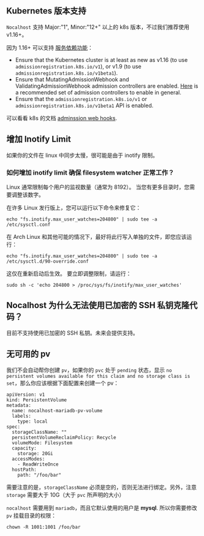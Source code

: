 ## Kubernetes 版本支持

`Nocalhost` 支持 Major:"1", Minor:"12+" 以上的 k8s 版本，不过我们推荐使用 v1.16+。

因为 1.16+ 可以支持 [服务依赖功能](/References/service-dependency)：

- Ensure that the Kubernetes cluster is at least as new as v1.16 (to use `admissionregistration.k8s.io/v1`), or v1.9 (to use `admissionregistration.k8s.io/v1beta1`).
- Ensure that MutatingAdmissionWebhook and ValidatingAdmissionWebhook admission controllers are enabled. [Here](https://kubernetes.io/docs/reference/access-authn-authz/admission-controllers/#is-there-a-recommended-set-of-admission-controllers-to-use) is a recommended set of admission controllers to enable in general.
- Ensure that the `admissionregistration.k8s.io/v1` or `admissionregistration.k8s.io/v1beta1` API is enabled.

可以看看 k8s 的文档 [adminssion web hooks](https://kubernetes.io/docs/reference/access-authn-authz/extensible-admission-controllers/#prerequisites).

## 增加 Inotify Limit

如果你的文件在 linux 中同步太慢，很可能是由于 inotify 限制。

### 如何增加 inotify limit 确保 filesystem watcher 正常工作？

Linux 通常限制每个用户的监视数量（通常为 8192）。 当您有更多目录时，您需要调整该数字。

在许多 Linux 发行版上，您可以运行以下命令来修复它：

```shell
echo "fs.inotify.max_user_watches=204800" | sudo tee -a /etc/sysctl.conf
```

在 Arch Linux 和其他可能的情况下，最好将此行写入单独的文件，即您应该运行：
```shell
echo "fs.inotify.max_user_watches=204800" | sudo tee -a /etc/sysctl.d/90-override.conf
```

这仅在重新启动后生效。 要立即调整限制，请运行：

```shell
sudo sh -c 'echo 204800 > /proc/sys/fs/inotify/max_user_watches'
```

## Nocalhost 为什么无法使用已加密的 SSH 私钥克隆代码？

目前不支持使用已加密的 SSH 私钥。未来会提供支持。

## 无可用的 pv

我们不会自动帮你创建 `pv`，如果你的 `pvc` 处于 `pending` 状态，显示 `no persistent volumes available for this claim and no storage class is set`，那么你应该根据下面配置来创建一个 pv：

```
apiVersion: v1
kind: PersistentVolume
metadata:
  name: nocalhost-mariadb-pv-volume
  labels:
    type: local
spec:
  storageClassName: ""
  persistentVolumeReclaimPolicy: Recycle
  volumeMode: Filesystem
  capacity:
    storage: 20Gi
  accessModes:
    - ReadWriteOnce
  hostPath:
    path: "/foo/bar"
```

需要注意的是，`storageClassName` 必须是空的，否则无法进行绑定。另外，注意 `storage` 需要大于 10G（大于 `pvc` 所声明的大小）



`nocalhost` 需要用到 `mariadb`，而且它默认使用的用户是 **mysql**. 所以你需要修改 `pv` 挂载目录的权限：

```
chown -R 1001:1001 /foo/bar
```

